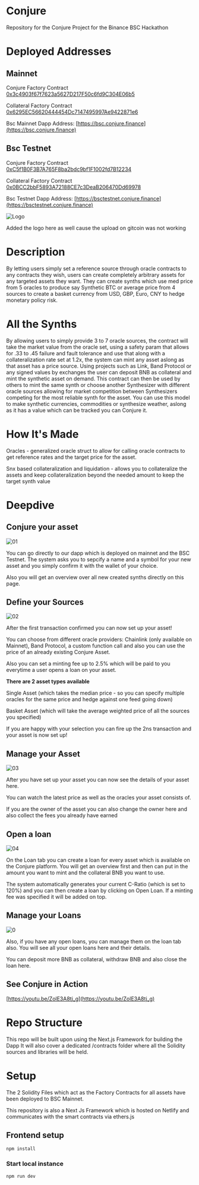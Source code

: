 # Conjure
Repository for the Conjure Project for the Binance BSC Hackathon

# Deployed Addresses

## Mainnet
Conjure Factory Contract [0x3c4903f67f7623a5627D217F50c6fd9C304E06b5](https://bscscan.com/address/0x3c4903f67f7623a5627D217F50c6fd9C304E06b5#code)

Collateral Factory Contract [0x6295EC56620444454Dc7147495997Ae9422871e6](https://bscscan.com/address/0x6295EC56620444454Dc7147495997Ae9422871e6#code)

Bsc Mainnet Dapp Address:  [https://bsc.conjure.finance](https://bsc.conjure.finance)
## Bsc Testnet
Conjure Factory Contract [0xC5f1B0F3B7A765F8ba2bdc9bf1F1002fd7B12234](https://testnet.bscscan.com/address/0xC5f1B0F3B7A765F8ba2bdc9bf1F1002fd7B12234#code)

Collateral Factory Contract [0x0BCC2bbF5893A72188CE7c3DeaB206470Dd69978](https://testnet.bscscan.com/address/0x0BCC2bbF5893A72188CE7c3DeaB206470Dd69978#code)

Bsc Testnet Dapp Address:  [https://bsctestnet.conjure.finance](https://bsctestnet.conjure.finance)

![Logo](media/conjure.png)

Added the logo here as well cause the upload on gitcoin was not working

# Description
By letting users simply set a reference source through oracle contracts to any contracts they wish, users can create completely arbitrary assets for any targeted assets they want. They can create synths which use med price from 5 oracles to produce say Synthetic BTC or average price from 4 sources to create a basket currency from USD, GBP, Euro, CNY to hedge monetary policy risk.

# All the Synths
By allowing users to simply provide 3 to 7 oracle sources, the contract will take the market value from the oracle set, using a safety param that allows for .33 to .45 failure and fault tolerance and use that along with a collateralization rate set at 1.2x, the system can mint any asset aslong as that asset has a price source. Using projects such as Link, Band Protocol or any signed values by exchanges the user can deposit BNB as collateral and mint the synthetic asset on demand. This contract can then be used by others to mint the same synth or choose another Synthesizer with different oracle sources allowing for market competition between Synthesizers competing for the most reliable synth for the asset. You can use this model to make synthetic currencies, commodities or synthesize weather, aslong as it has a value which can be tracked you can Conjure it.

# How It's Made
Oracles - generalized oracle struct to allow for calling oracle contracts to get reference rates and the target price for the asset.

Snx based collateralization and liquidation - allows you to collateralize the assets and keep collateralization beyond the needed amount to keep the target synth value

# Deepdive

## Conjure your asset

![01](media/01_Conjure_Create.PNG)

You can go directly to our dapp which is deployed on mainnet and the BSC Testnet. The system asks you to sepcify a name and a symbol for your new asset and you simply confirm it with the wallet of your choice.

Also you will get an overview over all new created synths directly on this page.

## Define your Sources

![02](media/02_Create_Asset.PNG)

After the first transaction confirmed you can now set up your asset!

You can choose from different oracle providers: Chainlink (only available on Mainnet), Band Protocol, a custom function call and also you can use the price of an already existing Conjure Asset.

Also you can set a minting fee up to 2.5% which will be paid to you everytime a user opens a loan on your asset.

**There are 2 asset types available** 

Single Asset (which takes the median price - so you can specify multiple oracles for the same price and hedge against one feed going down)

Basket Asset (which will take the average weighted price of all the sources you specified)

If you are happy with your selection you can fire up the 2ns transaction and your asset is now set up!

## Manage your Asset

![03](media/03_Detail_Overview.PNG)

After you have set up your asset you can now see the details of your asset here.

You can watch the latest price as well as the oracles your asset consists of.

If you are the owner of the asset you can also change the owner here and also collect the fees you already have earned

## Open a loan

![04](media/04_Create_Loan.PNG)

On the Loan tab you can create a loan for every asset which is available on the Conjure platform. You will get an overview first and then can put in the amount you want to mint and the collateral BNB you want to use.

The system automatically generates your current C-Ratio (which is set to 120%) and you can then create a loan by clicking on Open Loan. If a minting fee was specified it will be added on top.

## Manage your Loans

![0](media/05_Loan_created.PNG)

Also, if you have any open loans, you can manage them on the loan tab also. You will see all your open loans here and their details.

You can deposit more BNB as collateral, withdraw BNB and also close the loan here.

## See Conjure in Action

[https://youtu.be/ZolE3A8tj_g](https://youtu.be/ZolE3A8tj_g)

# Repo Structure

This repo will be built upon using the Next.js Framework for building the Dapp
It will also cover a dedicated /contracts folder where all the Solidity sources and libraries will be held.

# Setup

The 2 Solidity Files which act as the Factory Contracts for all assets have been deployed to BSC Mainnet.

This repository is also a Next Js Framework which is hosted on Netlify and communicates with the smart contracts via ethers.js

## Frontend setup
```
npm install
```

### Start local instance
```
npm run dev
```

